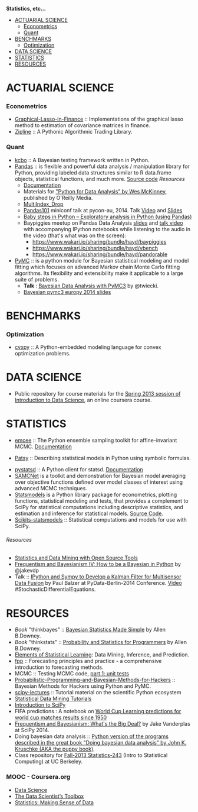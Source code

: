 **Statistics, etc...**

- [ACTUARIAL SCIENCE](#actuarial-science)
   - [Econometrics](#econometrics) 
   - [Quant](#quant)
- [BENCHMARKS](#benchmarks)
   - [Optimization](#optimization)
- [DATA SCIENCE](#data-science)
- [STATISTICS](#statistics)
- [RESOURCES](#mooc)


# ACTUARIAL SCIENCE 

### Econometrics 
- [Graphical-Lasso-in-Finance](https://github.com/CamDavidsonPilon/Graphical-Lasso-in-Finance) :: Implementations of the graphical lasso method to estimation of covariance matrices in finance.
- [Zipline](https://github.com/quantopian/zipline) :: A Pythonic Algorithmic Trading Library.

### Quant
- [kcbo](https://github.com/HHammond/kcbo) :: A Bayesian testing framework written in Python. 
- [Pandas](http://pandas.pydata.org/) :: is flexible and powerful data analysis / manipulation library for Python, providing labeled data structures similar to R data.frame objects, statistical functions, and much more. [Source code](https://github.com/pydata/pandas)
   _Resources_
   - [Documentation](http://pandas.pydata.org/pandas-docs/)
   - Materials for ["Python for Data Analysis" by Wes McKinney](https://github.com/pydata/pydata-book), published by O'Reilly Media.
   - [MultiIndex_Drop](https://www.wakari.io/sharing/bundle/quasiben_tr/MultiIndex_Drop)
   - [Pandas101](http://2014.pycon-au.org/wiki/Miniconfs/Miniconf/Pandas101) miniconf talk at pycon-au, 2014. Talk [Video](http://youtu.be/1QOMk2k9aI8) and [Slides](https://slideviewer.herokuapp.com/github/lexual/2014-PyConAU-Pandas-talk/blob/master/slides.ipynb#/)
   - [Baby steps in Python – Exploratory analysis in Python (using Pandas)](http://www.analyticsvidhya.com/blog/2014/08/baby-steps-python-performing-exploratory-analysis-python/)
   - Baypiggies meetup on Pandas Data Analysis [slides](https://www.youtube.com/watch?v=3Chgzna2nMg) and [talk video](https://www.youtube.com/watch?v=3Chgzna2nMg) with accompanying IPython notebooks while listening to the audio in the video (that's what was on the screen):
      - https://www.wakari.io/sharing/bundle/hayd/baypiggies
      - https://www.wakari.io/sharing/bundle/hayd/vbench
      - https://www.wakari.io/sharing/bundle/hayd/pandorable  
- [PyMC](https://github.com/pymc-devs/pymc) :: is a python module for Bayesian statistical modeling and model fitting which focuses on advanced Markov chain Monte Carlo fitting algorithms. Its flexibility and extensibility make it applicable to a large suite of problems.
   - __Talk__ : [Bayesian Data Analysis with PyMC3](https://github.com/twiecki/pymc3_talk) by @twiecki.
   - [Bayesian pymc3 europy 2014 slides](http://twiecki.github.io/bayesian_pymc3_europy_ab.slides.html#/)


# BENCHMARKS

### Optimization
- [cvxpy](https://github.com/cvxgrp/cvxpy) :: A Python-embedded modeling language for convex optimization problems.


# DATA SCIENCE
- Public repository for course materials for the [Spring 2013 session of Introduction to Data Science](https://github.com/uwescience/datasci_course_materials), an online coursera course.


# STATISTICS
- [emcee](http://dan.iel.fm/emcee) :: The Python ensemble sampling toolkit for affine-invariant MCMC. [Documentation](https://github.com/dfm/emcee)
* [Patsy](https://github.com/pydata/patsy) :: Describing statistical models in Python using symbolic formulas.
- [pystatsd](https://github.com/jsocol/pystatsd) :: A Python client for statsd. [Documentation](http://statsd.readthedocs.org/en/latest/index.html)
- [SAMCNet](https://github.com/binarybana/samcnet) is a toolkit and demonstration for Bayesian model averaging over objective functions defined over model classes of interest using advanced MCMC techniques.
- [Statsmodels](http://statsmodels.sourceforge.net) is a Python library package for econometrics, plotting functions, statistical modeling and tests, that provides a complement to SciPy for statistical computations including descriptive statistics, and estimation and inference for statistical models. [Source Code](https://github.com/statsmodels/statsmodels).
- [Scikits-statsmodels](http://scikits.appspot.com/statsmodels) :: Statistical computations and models for use with SciPy. 

###### Resources
- [Statistics and Data Mining with Open Source Tools](http://oswco.com/2013/mar/14/statistics-and-data-mining-open-source-tools/)
- [Frequentism and Bayesianism IV: How to be a Bayesian in Python](http://jakevdp.github.io/blog/2014/06/14/frequentism-and-bayesianism-4-bayesian-in-python/) by @jakevdp
- Talk :: [IPython and Sympy to Develop a Kalman Filter for Multisensor Data Fusion](https://github.com/balzer82/PyData-Berlin-2014-Kalman) by Paul Balzer at PyData-Berlin-2014 Conference. [Video](https://www.youtube.com/watch?v=XSRr2HHedrY) #StochasticDifferentialEquations.


# RESOURCES
- _Book_ "thinkbayes" :: [Bayesian Statistics Made Simple](http://www.greenteapress.com/thinkbayes/) by Allen B.Downey.
- _Book_ "thinkstats" :: [Probability and Statistics for Programmers](http://greenteapress.com/thinkstats/) by Allen B.Downey.
- [Elements of Statistical Learning](http://statweb.stanford.edu/~tibs/ElemStatLearn/): Data Mining, Inference, and Prediction.
- [fpp](https://www.otexts.org/fpp/) :: Forecasting principles and practice - a comprehensive introduction to forecasting methods.
- MCMC :: Testing MCMC code, [part 1: unit tests](https://hips.seas.harvard.edu/blog/2013/05/20/testing-mcmc-code-part-1-unit-tests/)
- [Probabilistic-Programming-and-Bayesian-Methods-for-Hackers](https://github.com/CamDavidsonPilon/Probabilistic-Programming-and-Bayesian-Methods-for-Hackers) :: Bayesian Methods for Hackers using Python and PyMC.
- [scipy-lectures](http://scipy-lectures.github.io) :: Tutorial material on the scientific Python ecosystem
- [Statistical Data Mining Tutorials](http://www.autonlab.org/tutorials/)
- [Introduction to SciPy](http://www.johndcook.com/blog/2013/03/29/new-introduction-to-scipy/)
- FIFA predictions : A notebook on [World Cup Learning predictions for world cup matches results since 1950](http://nbviewer.ipython.org/github/fisadev/world_cup_learning/blob/master/learn.ipynb)
- [Frequentism and Bayesianism: What's the Big Deal?](https://speakerdeck.com/jakevdp/frequentism-and-bayesianism-whats-the-big-deal-scipy-2014) by Jake Vanderplas at SciPy 2014.
- Doing bayesian data analysis :: [Python version of the programs described in the great book "Doing bayesian data analysis" by John K. Kruschke (AKA the puppy book)](https://github.com/aloctavodia/Doing_bayesian_data_analysis).
- Class repository for [Fall-2013 Statistics-243](https://github.com/paciorek/stat243-fall-2013) (Intro to Statistical Computing) at UC Berkeley.

### MOOC - Coursera.org   
- [Data Science](https://www.coursera.org/specialization/jhudatascience/1)
- [The Data Scientist’s Toolbox](https://www.coursera.org/course/datascitoolbox)
- [Statistics: Making Sense of Data](https://www.coursera.org/course/introstats)

